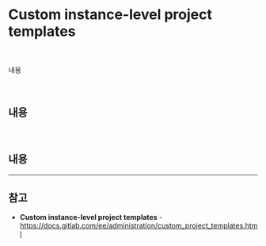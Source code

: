 # Custom instance-level project templates

<br>

내용

<br>

## 내용

<br>

## 내용

<hr>

## 참고
- **Custom instance-level project templates** - https://docs.gitlab.com/ee/administration/custom_project_templates.html

